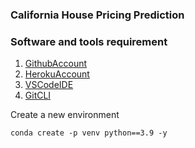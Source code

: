 ### California House Pricing Prediction

### Software and tools requirement

1. [GithubAccount](https://github.com)
2. [HerokuAccount](https://heroku.com) 
3. [VSCodeIDE](https://code.visualstudio.com/)
4. [GitCLI](https://git-scm.com/book/en/v2/Getting-Started-The-Command-Line)

Create a new environment
```
conda create -p venv python==3.9 -y
```

